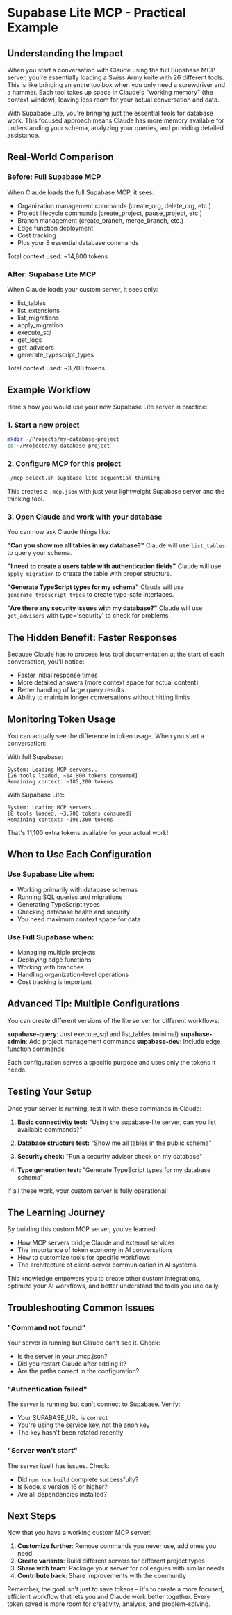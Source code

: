 # Supabase Lite MCP - Practical Example

## Understanding the Impact

When you start a conversation with Claude using the full Supabase MCP server, you're essentially loading a Swiss Army knife with 26 different tools. This is like bringing an entire toolbox when you only need a screwdriver and a hammer. Each tool takes up space in Claude's "working memory" (the context window), leaving less room for your actual conversation and data.

With Supabase Lite, you're bringing just the essential tools for database work. This focused approach means Claude has more memory available for understanding your schema, analyzing your queries, and providing detailed assistance.

## Real-World Comparison

### Before: Full Supabase MCP
When Claude loads the full Supabase MCP, it sees:
- Organization management commands (create_org, delete_org, etc.)
- Project lifecycle commands (create_project, pause_project, etc.)
- Branch management (create_branch, merge_branch, etc.)
- Edge function deployment
- Cost tracking
- Plus your 8 essential database commands

Total context used: ~14,800 tokens

### After: Supabase Lite MCP
When Claude loads your custom server, it sees only:
- list_tables
- list_extensions
- list_migrations
- apply_migration
- execute_sql
- get_logs
- get_advisors
- generate_typescript_types

Total context used: ~3,700 tokens

## Example Workflow

Here's how you would use your new Supabase Lite server in practice:

### 1. Start a new project
```bash
mkdir ~/Projects/my-database-project
cd ~/Projects/my-database-project
```

### 2. Configure MCP for this project
```bash
~/mcp-select.sh supabase-lite sequential-thinking
```

This creates a `.mcp.json` with just your lightweight Supabase server and the thinking tool.

### 3. Open Claude and work with your database

You can now ask Claude things like:

**"Can you show me all tables in my database?"**
Claude will use `list_tables` to query your schema.

**"I need to create a users table with authentication fields"**
Claude will use `apply_migration` to create the table with proper structure.

**"Generate TypeScript types for my schema"**
Claude will use `generate_typescript_types` to create type-safe interfaces.

**"Are there any security issues with my database?"**
Claude will use `get_advisors` with type='security' to check for problems.

## The Hidden Benefit: Faster Responses

Because Claude has to process less tool documentation at the start of each conversation, you'll notice:
- Faster initial response times
- More detailed answers (more context space for actual content)
- Better handling of large query results
- Ability to maintain longer conversations without hitting limits

## Monitoring Token Usage

You can actually see the difference in token usage. When you start a conversation:

With full Supabase:
```
System: Loading MCP servers...
[26 tools loaded, ~14,800 tokens consumed]
Remaining context: ~185,200 tokens
```

With Supabase Lite:
```
System: Loading MCP servers...
[8 tools loaded, ~3,700 tokens consumed]
Remaining context: ~196,300 tokens
```

That's 11,100 extra tokens available for your actual work!

## When to Use Each Configuration

### Use Supabase Lite when:
- Working primarily with database schemas
- Running SQL queries and migrations
- Generating TypeScript types
- Checking database health and security
- You need maximum context space for data

### Use Full Supabase when:
- Managing multiple projects
- Deploying edge functions
- Working with branches
- Handling organization-level operations
- Cost tracking is important

## Advanced Tip: Multiple Configurations

You can create different versions of the lite server for different workflows:

**supabase-query**: Just execute_sql and list_tables (minimal)
**supabase-admin**: Add project management commands
**supabase-dev**: Include edge function commands

Each configuration serves a specific purpose and uses only the tokens it needs.

## Testing Your Setup

Once your server is running, test it with these commands in Claude:

1. **Basic connectivity test:**
   "Using the supabase-lite server, can you list available commands?"

2. **Database structure test:**
   "Show me all tables in the public schema"

3. **Security check:**
   "Run a security advisor check on my database"

4. **Type generation test:**
   "Generate TypeScript types for my database schema"

If all these work, your custom server is fully operational!

## The Learning Journey

By building this custom MCP server, you've learned:
- How MCP servers bridge Claude and external services
- The importance of token economy in AI conversations
- How to customize tools for specific workflows
- The architecture of client-server communication in AI systems

This knowledge empowers you to create other custom integrations, optimize your AI workflows, and better understand the tools you use daily.

## Troubleshooting Common Issues

### "Command not found"
Your server is running but Claude can't see it. Check:
- Is the server in your .mcp.json?
- Did you restart Claude after adding it?
- Are the paths correct in the configuration?

### "Authentication failed"
The server is running but can't connect to Supabase. Verify:
- Your SUPABASE_URL is correct
- You're using the service key, not the anon key
- The key hasn't been rotated recently

### "Server won't start"
The server itself has issues. Check:
- Did `npm run build` complete successfully?
- Is Node.js version 16 or higher?
- Are all dependencies installed?

## Next Steps

Now that you have a working custom MCP server:

1. **Customize further**: Remove commands you never use, add ones you need
2. **Create variants**: Build different servers for different project types
3. **Share with team**: Package your server for colleagues with similar needs
4. **Contribute back**: Share improvements with the community

Remember, the goal isn't just to save tokens – it's to create a more focused, efficient workflow that lets you and Claude work better together. Every token saved is more room for creativity, analysis, and problem-solving.
